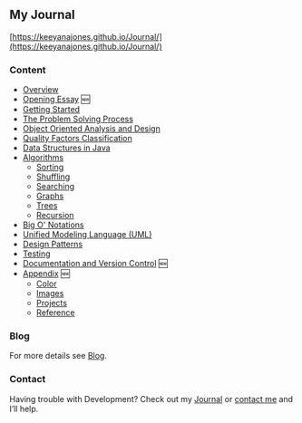 ## My Journal
[https://keeyanajones.github.io/Journal/](https://keeyanajones.github.io/Journal/)

### Content
  * [Overview](https://keeyanajones.github.io/Journal) 
  * [Opening Essay](https://keeyanajones.github.io/Journal/opening-essay/index.html) :new:
  * [Getting Started](https://keeyanajones.github.io/Journal/getting-started/index.htm)
  * [The Problem Solving Process](https://keeyanajones.github.io/Journal/problem-solving/index.html) 
  * [Object Oriented Analysis and Design](https://keeyanajones.github.io/Journal/ooad-process/index.html) 
  * [Quality Factors Classification](https://keeyanajones.github.io/Journal/quality-factors/index.html)
  * [Data Structures in Java](https://keeyanajones.github.io/Journal/data-structures/index.html)
  * [Algorithms](https://keeyanajones.github.io/Journal/algorithms/index.html)
    * [Sorting](https://keeyanajones.github.io/Journal/algorithms/sorting/index.html)
    * [Shuffling](https://keeyanajones.github.io/Journal/algorithms/shuffling/index.html)
    * [Searching](https://keeyanajones.github.io/Journal/algorithms/searching/index.html)
    * [Graphs](https://keeyanajones.github.io/Journal/algorithms/graphs/index.html)
    * [Trees](https://keeyanajones.github.io/Journal/algorithms/trees/index.html)
    * [Recursion](https://keeyanajones.github.io/Journal/algorithms/recursion/index.html)
  * [Big O' Notations](https://keeyanajones.github.io/Journal/big-o-notations/index.html)
  * [Unified Modeling Language (UML)](https://keeyanajones.github.io/Journal/uml/index.html) 
  * [Design Patterns](https://keeyanajones.github.io/Journal/design-patterns/index.html) 
  * [Testing](https://keeyanajones.github.io/Journal/testing/index.html)
  * [Documentation and Version Control](https://keeyanajones.github.io/Journal/documentation-version/index.html) :new:
  * [Appendix](https://keeyanajones.github.io/Journal/appendix/index.html) :new:
    * [Color](https://keeyanajones.github.io/Journal/appendix-colors/index.html)
    * [Images](https://keeyanajones.github.io/Journal/appendix-images/index.html)
    * [Projects](https://keeyanajones.github.io/Journal/appendix-projects/index.html)
    * [Reference](https://keeyanajones.github.io/Journal/appendix-references/index.html)

### Blog
For more details see [Blog](http://keeyanajones.github.io/website/).

### Contact
Having trouble with Development? Check out my [Journal](http://keeyanajones.github.io/Journal/) or [contact me](https://github.com/keeyanajones) and I’ll help.

